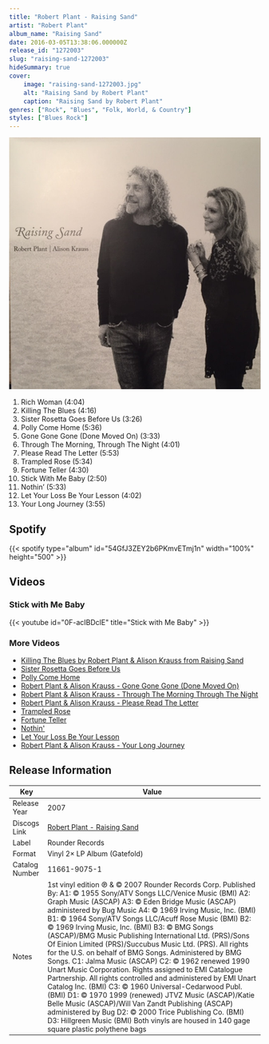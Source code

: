 ```yaml
---
title: "Robert Plant - Raising Sand"
artist: "Robert Plant"
album_name: "Raising Sand"
date: 2016-03-05T13:38:06.000000Z
release_id: "1272003"
slug: "raising-sand-1272003"
hideSummary: true
cover:
    image: "raising-sand-1272003.jpg"
    alt: "Raising Sand by Robert Plant"
    caption: "Raising Sand by Robert Plant"
genres: ["Rock", "Blues", "Folk, World, & Country"]
styles: ["Blues Rock"]
---
```


![Raising Sand by Robert Plant](raising-sand-1272003.jpg)

<!-- section break -->

1. Rich Woman (4:04)
2. Killing The Blues (4:16)
3. Sister Rosetta Goes Before Us (3:26)
4. Polly Come Home (5:36)
5. Gone Gone Gone (Done Moved On) (3:33)
6. Through The Morning, Through The Night (4:01)
7. Please Read The Letter (5:53)
8. Trampled Rose (5:34)
9. Fortune Teller (4:30)
10. Stick With Me Baby (2:50)
11. Nothin’ (5:33)
12. Let Your Loss Be Your Lesson (4:02)
13. Your Long Journey (3:55)

<!-- section break -->


## Spotify
{{< spotify type="album" id="54GfJ3ZEY2b6PKmvETmj1n" width="100%" height="500" >}}



## Videos
### Stick with Me Baby
{{< youtube id="0F-acIBDclE" title="Stick with Me Baby" >}}<br>

### More Videos

- [Killing The Blues by Robert Plant & Alison Krauss from Raising Sand](https://www.youtube.com/watch?v=gwg2sdRdahM)
- [Sister Rosetta Goes Before Us](https://www.youtube.com/watch?v=zOFSHo92SmY)
- [Polly Come Home](https://www.youtube.com/watch?v=nF70owndla8)
- [Robert Plant & Alison Krauss - Gone Gone Gone (Done Moved On)](https://www.youtube.com/watch?v=3DT7pzJPybM)
- [Robert Plant & Alison Krauss - Through The Morning Through The Night](https://www.youtube.com/watch?v=AZjVCsSI0OM)
- [Robert Plant & Alison Krauss - Please Read The Letter](https://www.youtube.com/watch?v=rjs0p5FWpzc)
- [Trampled Rose](https://www.youtube.com/watch?v=9Ewg_bP20LI)
- [Fortune Teller](https://www.youtube.com/watch?v=7FFZkSpjPIo)
- [Nothin'](https://www.youtube.com/watch?v=zrLmkbjgorU)
- [Let Your Loss Be Your Lesson](https://www.youtube.com/watch?v=j1ztTFbyHmA)
- [Robert Plant & Alison Krauss - Your Long Journey](https://www.youtube.com/watch?v=eG_rArV84iY)


## Release Information
|  Key           | Value                                                |
| ---------------| ---------------------------------------------------- |
| Release Year   | 2007                                   |
| Discogs Link   | [Robert Plant - Raising Sand](https://www.discogs.com/release/1272003-Robert-Plant-Alison-Krauss-Raising-Sand) |
| Label          | Rounder Records |
| Format         | Vinyl 2× LP Album (Gatefold) |
| Catalog Number | 11661-9075-1 |
| Notes | 1st vinyl edition ℗ & © 2007 Rounder Records Corp.  Published By: A1: © 1955 Sony/ATV Songs LLC/Venice Music (BMI) A2: Graph Music (ASCAP) A3: © Eden Bridge Music (ASCAP) administered by Bug Music  A4: © 1969 Irving Music, Inc. (BMI) B1: © 1964 Sony/ATV Songs LLC/Acuff Rose Music (BMI) B2: © 1969 Irving Music, Inc. (BMI) B3: © BMG Songs (ASCAP)/BMG Music Publishing International Ltd. (PRS)/Sons Of Einion Limited (PRS)/Succubus Music Ltd. (PRS). All rights for the U.S. on behalf of BMG Songs. Administered by BMG Songs. C1: Jalma Music (ASCAP) C2: © 1962 renewed 1990 Unart Music Corporation. Rights assigned to EMI Catalogue Partnership. All rights controlled and administered by EMI Unart Catalog Inc. (BMI) C3: © 1960 Universal-Cedarwood Publ. (BMI) D1: © 1970 1999 (renewed) JTVZ Music (ASCAP)/Katie Belle Music (ASCAP)/Will Van Zandt Publishing (ASCAP) administered by Bug D2: © 2000 Trice Publishing Co. (BMI) D3: Hillgreen Music (BMI)  Both vinyls are housed in 140 gage square plastic polythene bags |